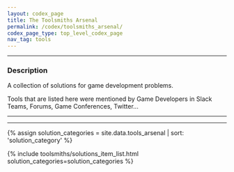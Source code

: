 ```yaml
---
layout: codex_page
title: The Toolsmiths Arsenal
permalink: /codex/toolsmiths_arsenal/
codex_page_type: top_level_codex_page
nav_tag: tools
---
```


<hr>
<h3> Description </h3>
A collection of solutions for game development problems.

Tools that are listed here were mentioned by Game Developers in Slack Teams, Forums, Game Conferences, Twitter...
<hr>
<hr>

<!-- To Edit or Add content to this page please edit the _data/tools_arsenal.yaml file -->
{% assign solution_categories = site.data.tools_arsenal | sort: 'solution_category' %}

{% include toolsmiths/solutions_item_list.html solution_categories=solution_categories %}